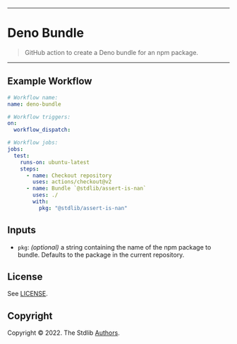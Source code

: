 <!--

@license Apache-2.0

Copyright (c) 2022 The Stdlib Authors.

Licensed under the Apache License, Version 2.0 (the "License");
you may not use this file except in compliance with the License.
You may obtain a copy of the License at

   http://www.apache.org/licenses/LICENSE-2.0

Unless required by applicable law or agreed to in writing, software
distributed under the License is distributed on an "AS IS" BASIS,
WITHOUT WARRANTIES OR CONDITIONS OF ANY KIND, either express or implied.
See the License for the specific language governing permissions and
limitations under the License.

-->

---

# Deno Bundle

> GitHub action to create a Deno bundle for an npm package.

---

## Example Workflow

```yml
# Workflow name:
name: deno-bundle

# Workflow triggers:
on:
  workflow_dispatch:

# Workflow jobs:
jobs:
  test:
    runs-on: ubuntu-latest
    steps:
      - name: Checkout repository
        uses: actions/checkout@v2
      - name: Bundle `@stdlib/assert-is-nan`
        uses: ./
        with:
          pkg: "@stdlib/assert-is-nan"
```

## Inputs

-   `pkg`: *(optional)* a string containing the name of the npm package to bundle. Defaults to the package in the current repository.

## License

See [LICENSE][stdlib-license].


## Copyright

Copyright &copy; 2022. The Stdlib [Authors][stdlib-authors].

<!-- Section for all links. Make sure to keep an empty line after the `section` element and another before the `/section` close. -->

<section class="links">

[stdlib]: https://github.com/stdlib-js/stdlib

[stdlib-authors]: https://github.com/stdlib-js/stdlib/graphs/contributors

[stdlib-license]: https://raw.githubusercontent.com/stdlib-js/assign-issue-on-label-action/master/LICENSE

</section>

<!-- /.links -->